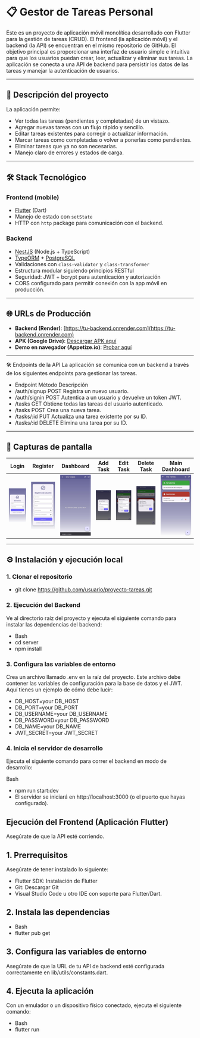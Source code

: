 # 📋 Gestor de Tareas Personal

Este es un proyecto de aplicación móvil monolítica desarrollado con Flutter para la gestión de tareas (CRUD). El frontend (la aplicación móvil) y el backend (la API) se encuentran en el mismo repositorio de GitHub. El objetivo principal es proporcionar una interfaz de usuario simple e intuitiva para que los usuarios puedan crear, leer, actualizar y eliminar sus tareas. La aplicación se conecta a una API de backend para persistir los datos de las tareas y manejar la autenticación de usuarios.

---

## 🚀 Descripción del proyecto

La aplicación permite:
- Ver todas las tareas (pendientes y completadas) de un vistazo.
- Agregar nuevas tareas con un flujo rápido y sencillo.
- Editar tareas existentes para corregir o actualizar información.
- Marcar tareas como completadas o volver a ponerlas como pendientes.
- Eliminar tareas que ya no son necesarias.
- Manejo claro de errores y estados de carga.

---

## 🛠️ Stack Tecnológico

### **Frontend (mobile)**
- [Flutter](https://flutter.dev/) (Dart)
- Manejo de estado con `setState` 
- HTTP con `http` package para comunicación con el backend.

### **Backend**
- [NestJS](https://nestjs.com/) (Node.js + TypeScript)
- [TypeORM](https://typeorm.io/) + [PostgreSQL](https://www.postgresql.org/)
- Validaciones con `class-validator` y `class-transformer`
- Estructura modular siguiendo principios RESTful
- Seguridad: JWT + bcrypt para autenticación y autorización
- CORS configurado para permitir conexión con la app móvil en producción.

---

## 🌐 URLs de Producción

- **Backend (Render)**: [https://tu-backend.onrender.com](https://tu-backend.onrender.com)
- **APK (Google Drive)**: [Descargar APK aquí](https://drive.google.com/file/d/18PlPcv3HQEHkFUJ5tT5ETeqYJipaMmnw/view?usp=drive_link)
- **Demo en navegador (Appetize.io)**: [Probar aquí](https://appetize.io/embed/b_pqdpuuitpfecvkplmdubnzpqf4)

---
🛠️ Endpoints de la API
La aplicación se comunica con un backend a través de los siguientes endpoints para gestionar las tareas.

- Endpoint	Método	Descripción
- /auth/signup	POST	Registra un nuevo usuario.
- /auth/signin	POST	Autentica a un usuario y devuelve un token JWT.
- /tasks	GET	Obtiene todas las tareas del usuario autenticado.
- /tasks	POST	Crea una nueva tarea.
- /tasks/:id	PUT	Actualiza una tarea existente por su ID.
- /tasks/:id	DELETE	Elimina una tarea por su ID.

---
## 📱 Capturas de pantalla

| Login | Register | Dashboard | Add Task | Edit Task | Delete Task | Main Dashboard |
|-----------------|---------------|--------------|--------------|--------------|--------------|--------------|
| ![](./docs/img/login.jpeg) | ![](./docs/img/register.jpeg) | ![](./docs/img/main-dashboard.jpeg) | ![](./docs/img/form-add-task.jpeg) | ![](./docs/img/form-edit-task.jpeg) | ![](./docs/img/delete-task-confirmation.jpeg) | ![](./docs/img/main-dashboard2.jpeg) |

---

## ⚙️ Instalación y ejecución local

### 1. Clonar el repositorio

- git clone https://github.com/usuario/proyecto-tareas.git

### 2. Ejecución del Backend
Ve al directorio raíz del proyecto y ejecuta el siguiente comando para instalar las dependencias del backend:

- Bash
- cd server
- npm install

### 3. Configura las variables de entorno
Crea un archivo llamado .env en la raíz del proyecto. Este archivo debe contener las variables de configuración para la base de datos y el JWT. Aquí tienes un ejemplo de cómo debe lucir:

- DB_HOST=your DB_HOST
- DB_PORT=your DB_PORT
- DB_USERNAME=your DB_USERNAME
- DB_PASSWORD=your DB_PASSWORD
- DB_NAME=your DB_NAME
- JWT_SECRET=your JWT_SECRET

### 4. Inicia el servidor de desarrollo
Ejecuta el siguiente comando para correr el backend en modo de desarrollo:

Bash
- npm run start:dev
- El servidor se iniciará en http://localhost:3000 (o el puerto que hayas configurado).

## Ejecución del Frontend (Aplicación Flutter)
Asegúrate de que la API esté corriendo.

## 1. Prerrequisitos
Asegúrate de tener instalado lo siguiente:

- Flutter SDK: Instalación de Flutter
- Git: Descargar Git
- Visual Studio Code u otro IDE con soporte para Flutter/Dart.

## 2. Instala las dependencias
- Bash
- flutter pub get

## 3. Configura las variables de entorno
Asegúrate de que la URL de tu API de backend esté configurada correctamente en lib/utils/constants.dart.

## 4. Ejecuta la aplicación
Con un emulador o un dispositivo físico conectado, ejecuta el siguiente comando:

- Bash
- flutter run


